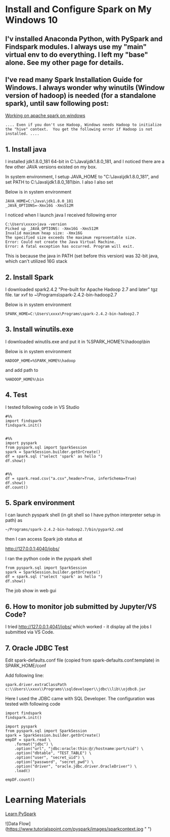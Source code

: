 # Install and Configure Spark on My Windows 10

## I'v installed Anaconda Python, with PySpark and Findspark modules. I always use my "main" virtual env to do everything. I left my "base" alone. See my other page for details.

## I've read many Spark Installation Guide for Windows.  I always wonder why winutils (Window version of hadoop) is needed (for a standalone spark), until saw following post: 
[Working on apache spark on windows ](https://dzone.com/articles/working-on-apache-spark-on-windows)

```
.... Even if you don't use Hadoop, Windows needs Hadoop to initialize the "hive" context.  You get the following error if Hadoop is not installed. ....

```

## 1. Install java
I installed jdk1.8.0_181 64-bit in C:\Java\jdk1.8.0_181, and I noticed there are a few other JAVA versions existed on my box. 

In system environment, I setup JAVA_HOME to "C:\Java\jdk1.8.0_181", and set PATH to C:\Java\jdk1.8.0_181\bin. I also I also set 

Below is in system environment
```
JAVA_HOME=C:\Java\jdk1.8.0_181
_JAVA_OPTIONS=-Xmx16G -Xms512M
```

I noticed when I launch java I received following error
```
C:\Users\xxxx>java -version
Picked up _JAVA_OPTIONS: -Xmx16G -Xms512M
Invalid maximum heap size: -Xmx16G
The specified size exceeds the maximum representable size.
Error: Could not create the Java Virtual Machine.
Error: A fatal exception has occurred. Program will exit.
```
This is because the java in PATH (set before this version) was 32-bit java, which can't utilized 16G stack 

## 2. Install Spark
I downloaded spark2.4.2 "Pre-built for Apache Hadoop 2.7 and later" tgz file.  tar xvf to ~\Programs\spark-2.4.2-bin-hadoop2.7

Below is in system environment
```
SPARK_HOME=C:\Users\xxxx\Programs\spark-2.4.2-bin-hadoop2.7
```

## 3. Install winutils.exe

I downloaded winutils.exe and put it in %SPARK_HOME%\hadoop\bin

Below is in system environment
```
HADOOP_HOME=%SPARK_HOME%\hadoop
```
and add path to 
```
%HADOOP_HOME%\bin
```

## 4. Test
I tested following code in VS Studio
```
#%%
import findspark
findspark.init()


#%%
import pyspark
from pyspark.sql import SparkSession
spark = SparkSession.builder.getOrCreate()
df = spark.sql ("select 'spark' as hello ")
df.show()


#%%
df = spark.read.csv("a.csv",header=True, inferSchema=True)
df.show()
df.count()
```

## 5. Spark environment

I can launch pyspark shell (in git shell so I have python interpreter setup in path) as
```
~/Programs/spark-2.4.2-bin-hadoop2.7/bin/pypark2.cmd
```
then I can access Spark job status at

http://127.0.0.1:4040/jobs/

I ran the python code in the pyspark shell
```
from pyspark.sql import SparkSession
spark = SparkSession.builder.getOrCreate()
df = spark.sql ("select 'spark' as hello ")
df.show()
```
The job show in web gui

## 6. How to monitor job submitted by Jupyter/VS Code? 

I tried http://127.0.0.1:4041/jobs/ which worked - it display all the jobs I submitted via VS Code. 


## 7. Oracle JDBC Test

Edit spark-defaults.conf file (copied from spark-defaults.conf.template) in SPARK_HOME/conf

Add following line:
```
spark.driver.extraClassPath c:\\Users\\xxxx\\Programs\\sqldeveloper\\jdbc\\lib\\ojdbc8.jar
```

Here I used the JDBC came with SQL Developer.  The configuration was tested with following code 

```
import findspark
findspark.init()

import pyspark
from pyspark.sql import SparkSession
spark = SparkSession.builder.getOrCreate()
empDF = spark.read \
    .format("jdbc") \
    .option("url", "jdbc:oracle:thin:@//hostname:port/sid") \
    .option("dbtable", "TEST_TABLE") \
    .option("user", "secret_uid") \
    .option("password", "secret_pwd") \
    .option("driver", "oracle.jdbc.driver.OracleDriver") \
    .load()

empDF.count()
```

# Learning Materials

[Learn PySpark](https://www.tutorialspoint.com/pyspark/pyspark_sparkcontext.htm)

![Data Flow]
(https://www.tutorialspoint.com/pyspark/images/sparkcontext.jpg " ")